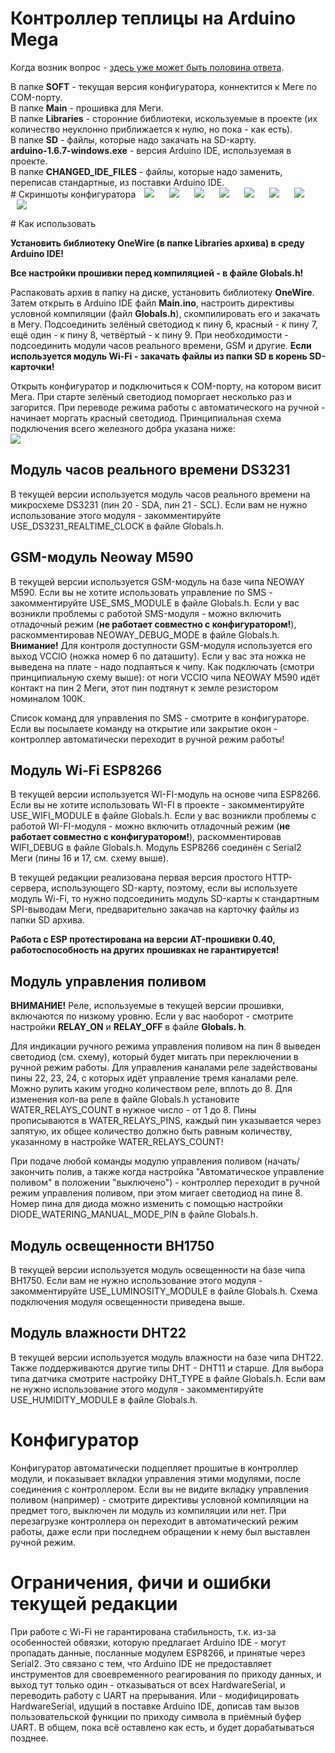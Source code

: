 # Контроллер теплицы на Arduino Mega
<p>
Когда возник вопрос - <a href="https://github.com/Porokhnya/GreenhouseProject/wiki">здесь уже может быть половина ответа</a>.
<p>
В папке <b>SOFT</b> - текущая версия конфигуратора, коннектится к Меге по COM-порту.
<br/>В папке <b>Main</b> - прошивка для Меги.
<br/>В папке <b>Libraries</b> - сторонние библиотеки, искользуемые в проекте (их количество неуклонно приближается к нулю, но пока - как есть). 
<br/>В папке <b>SD</b> - файлы, которые надо закачать на SD-карту.
<br/><b>arduino-1.6.7-windows.exe</b> - версия Arduino IDE, используемая в проекте.
<br/>В папке <b>CHANGED_IDE_FILES</b> - файлы, которые надо заменить, переписав стандартные, из поставки Arduino IDE.

<br/>
# Скриншоты конфигуратора
<img src="screen1.png" hspace='10'/>
<img src="screen2.png" hspace='10'/>
<img src="screen3.png" hspace='10'/>
<img src="screen4.png" hspace='10'/>
<img src="screen5.png" hspace='10'/>
<img src="screen6.png" hspace='10'/>
<img src="screen7.png" hspace='10'/>
<img src="screen8.png" hspace='10'/>
<p>
# Как использовать
<p>
<b>Установить библиотеку OneWire (в папке Libraries архива) в среду Arduino IDE!</b>
<p>
<b>Все настройки прошивки перед компиляцией - в файле Globals.h!</b>
<p>
Распаковать архив в папку на диске, установить библиотеку <b>OneWire</b>. Затем открыть в Arduino IDE файл <b>Main.ino</b>, настроить директивы условной компиляции (файл <b>Globals.h</b>), скомпилировать его и закачать в Мегу. Подсоединить зелёный светодиод к пину 6, красный - к пину 7, ещё один - к пину 8, четвёртый - к пину 9. При необходимости - подсоединить модули часов реального времени, GSM и другие. <b>Если используется модуль Wi-Fi - закачать файлы из папки SD в корень SD-карточки!</b>
<p>
Открыть конфигуратор и подключиться к COM-порту, на котором висит Мега. При старте зелёный светодиод поморгает несколько раз и загорится. При переводе режима работы с автоматического на ручной - начинает моргать красный светодиод. Принципиальная схема подключения всего железного добра указана ниже:<br/>
<img src="plan.png"/>


<h2>Модуль часов реального времени DS3231</h2>

В текущей версии используется модуль часов реального времени на микросхеме DS3231 (пин 20 - SDA, пин 21 - SCL). Если вам не нужно использование этого модуля - закомментируйте USE_DS3231_REALTIME_CLOCK в файле Globals.h.

<h2>GSM-модуль Neoway M590</h2>

В текущей версии используется GSM-модуль на базе чипа NEOWAY M590. Если вы не хотите использовать управление по SMS - закомментируйте USE_SMS_MODULE в файле Globals.h. 
Если у вас возникли проблемы с работой SMS-модуля - можно включить отладочный режим (<b>не работает совместно с конфигуратором!</b>), раскомментировав NEOWAY_DEBUG_MODE в файле Globals.h. <b>Внимание!</b> Для контроля доступности GSM-модуля используется его выход VCCIO (ножка номер 6 по даташиту). Если у вас эта ножка не выведена на плате - надо подпаяться к чипу. Как подключать (смотри принципиальную схему выше): от ноги VCCIO чипа NEOWAY M590 идёт контакт на пин 2 Меги, этот пин подтянут к земле резистором номиналом 100К.
<p>
Список команд для управления по SMS - смотрите в конфигураторе. Если вы посылаете команду на открытие или закрытие окон - контроллер автоматически переходит в ручной режим работы!

<h2>Модуль Wi-Fi ESP8266</h2>

В текущей версии используется WI-FI-модуль на основе чипа ESP8266. Если вы не хотите использовать WI-FI в проекте - закомментируйте USE_WIFI_MODULE в файле Globals.h.
Если у вас возникли проблемы с работой WI-FI-модуля - можно включить отладочный режим (<b>не работает совместно с конфигуратором!</b>), раскомментировав WIFI_DEBUG в файле Globals.h. Модуль ESP8266 соединён с Serial2 Меги (пины 16 и 17, см. схему выше).
<p>
В текущей редакции реализована первая версия простого HTTP-сервера, использующего SD-карту, поэтому, если вы используете модуль Wi-Fi, то нужно подсоединить модуль SD-карты к стандартным SPI-выводам Меги, предварительно закачав на карточку файлы из папки SD архива.
<p><b>Работа с ESP протестирована на версии AT-прошивки 0.40, работоспособность на других прошивках не гарантируется!</b>

<h2>Модуль управления поливом</h2>

<b>ВНИМАНИЕ!</b> Реле, используемые в текущей версии прошивки, включаются по низкому уровню. Если у вас наоборот - смотрите настройки <b>RELAY_ON</b> и <b>RELAY_OFF</b> в файле <b>Globals. h</b>.
<p>
Для индикации ручного режима управления поливом на пин 8 выведен светодиод (см. схему), который будет мигать при переключении в ручной режим работы. Для управления каналами реле задействованы пины 22, 23, 24, с которых идёт управление тремя каналами реле. Можно рулить каким угодно количеством реле, вплоть до 8. Для изменения кол-ва реле в файле Globals.h установите WATER_RELAYS_COUNT в нужное число - от 1 до 8. Пины прописываются в WATER_RELAYS_PINS, каждый пин указывается через запятую, их общее количество должно быть равным количеству, указанному в настройке WATER_RELAYS_COUNT!
<p>
При подаче любой команды модулю управления поливом (начать/закончить полив, а также когда настройка "Автоматическое управление поливом" в положении "выключено") - контроллер переходит в ручной режим управления поливом, при этом мигает светодиод на пине 8. Номер пина для диода можно изменить с помощью настройки DIODE_WATERING_MANUAL_MODE_PIN в файле Globals.h.

<h2>Модуль освещенности BH1750</h2>

В текущей версии используется модуль освещенности на базе чипа BH1750. Если вам не нужно использование этого модуля - закомментируйте USE_LUMINOSITY_MODULE в файле Globals.h. Схема подключения модуля освещенности приведена выше.

<h2>Модуль влажности DHT22</h2>

В текущей версии используется модуль влажности на базе чипа DHT22. Также поддерживаются другие типы DHT - DHT11 и старше. Для выбора типа датчика смотрите настройку DHT_TYPE в файле Globals.h. Если вам не нужно использование этого модуля - закомментируйте  USE_HUMIDITY_MODULE в файле Globals.h.

# Конфигуратор

Конфигуратор автоматически подцепляет прошитые в контроллер модули, и показывает вкладки управления этими модулями, после соединения с контроллером. Если вы не видите вкладку управления поливом (например) - смотрите директивы условной компиляции на предмет того, выключен ли модуль из компиляции или нет. При перезагрузке контроллера он переходит в автоматический режим работы, даже если при последнем обращении к нему был выставлен ручной режим.


# Ограничения, фичи и ошибки текущей редакции

При работе с Wi-Fi не гарантирована стабильность, т.к. из-за особенностей обвязки, которую предлагает Arduino IDE - могут пропадать данные, посланные модулем ESP8266, и принятые через Serial2. Это связано с тем, что Arduino IDE не предоставляет инструментов для своевременного реагирования по приходу данных, и выход тут только один - отказываться от всех HardwareSerial, и переводить работу с UART на прерывания. Или - модифицировать HardwareSerial, идущий в поставке Arduino IDE, дописав там вызов пользовательской функции по приходу символа в приёмный буфер UART. В общем, пока всё оставлено как есть, и будет дорабатываться позднее.
